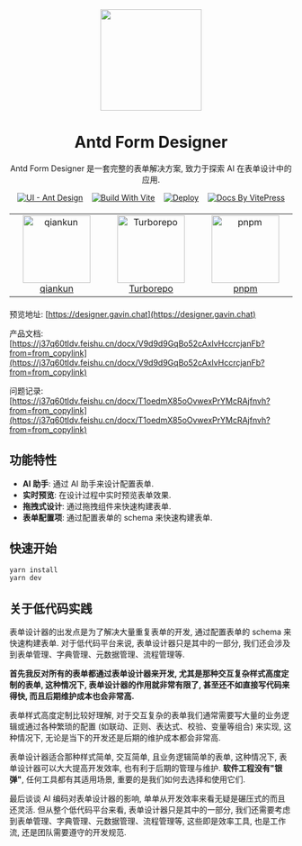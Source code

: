 <div align="center"><a name="readme-top"></a>

<img height="180" src="https://designer.gavin.chat/docs/img/logo/editor.png">

<h1>Antd Form Designer</h1>

Antd Form Designer 是一套完整的表单解决方案, 致力于探索 AI 在表单设计中的应用.

[![UI - Ant Design](https://img.shields.io/badge/UI-Ant%20Design-1890FF?style=flat-square&logo=ant-design&logoColor=white)](https://ant.design)&nbsp;&nbsp;&nbsp;
[![Build With Vite](https://img.shields.io/badge/Build%20with-Vite-646CFF?style=flat-square&logo=vite&logoColor=white)](https://vitejs.dev)&nbsp;&nbsp;&nbsp;
[![Deploy](https://img.shields.io/badge/Deploy-GitHub-181717?style=flat-square&logo=github&logoColor=white)](https://github.com/features/actions)&nbsp;&nbsp;&nbsp;
[![Docs By VitePress](https://img.shields.io/badge/Docs%20by-VitePress-42b883?style=flat-square&logo=markdown)](https://vitepress.dev)

<div align="center" style="margin: 20px 0">
  <p align="center">
    <table>
        <tr>
            <td align="center" width="200">
                <img src="https://designer.gavin.chat/docs/img/website/qiankun.svg" alt="qiankun" width="120" height="120">
                <br>
                <a href="https://qiankun.umijs.org/" target="_blank">qiankun</a>
                </td>
                <td align="center" width="200">
                <img src="https://designer.gavin.chat/docs/img/website/turbo.svg" alt="Turborepo" width="120" height="120">
                <br>
                <a href="https://turbo.build/" target="_blank">Turborepo</a>
                </td>
                <td align="center" width="200">
                <img src="https://designer.gavin.chat/docs/img/website/pnpm.svg" alt="pnpm" width="120" height="120">
                <br>
                <a href="https://pnpm.io/" target="_blank">pnpm</a>
            </td>
        </tr>
    </table>
  </p>
</div>

</div>

预览地址: [https://designer.gavin.chat](https://designer.gavin.chat)

产品文档: [https://j37q60tldv.feishu.cn/docx/V9d9d9GqBo52cAxlvHccrcjanFb?from=from_copylink](https://j37q60tldv.feishu.cn/docx/V9d9d9GqBo52cAxlvHccrcjanFb?from=from_copylink)

问题记录: [https://j37q60tldv.feishu.cn/docx/T1oedmX85oOvwexPrYMcRAjfnvh?from=from_copylink](https://j37q60tldv.feishu.cn/docx/T1oedmX85oOvwexPrYMcRAjfnvh?from=from_copylink)

## 功能特性

- **AI 助手**: 通过 AI 助手来设计配置表单.
- **实时预览**: 在设计过程中实时预览表单效果.
- **拖拽式设计**: 通过拖拽组件来快速构建表单.
- **表单配置项**: 通过配置表单的 schema 来快速构建表单.

## 快速开始

```bash
yarn install
yarn dev
```

## 关于低代码实践

表单设计器的出发点是为了解决大量重复表单的开发, 通过配置表单的 schema 来快速构建表单. 对于低代码平台来说, 表单设计器只是其中的一部分, 我们还会涉及到表单管理、字典管理、元数据管理、流程管理等.

**首先我反对所有的表单都通过表单设计器来开发, 尤其是那种交互复杂样式高度定制的表单, 这种情况下, 表单设计器的作用就非常有限了, 甚至还不如直接写代码来得快, 而且后期维护成本也会非常高.**

表单样式高度定制比较好理解, 对于交互复杂的表单我们通常需要写大量的业务逻辑或通过各种繁琐的配置 (如联动、正则、表达式、校验、变量等组合) 来实现, 这种情况下, 无论是当下的开发还是后期的维护成本都会非常高.

表单设计器适合那种样式简单, 交互简单, 且业务逻辑简单的表单, 这种情况下, 表单设计器可以大大提高开发效率, 也有利于后期的管理与维护. **软件工程没有"银弹"**, 任何工具都有其适用场景, 重要的是我们如何去选择和使用它们.

最后谈谈 AI 编码对表单设计器的影响, 单单从开发效率来看无疑是碾压式的而且还灵活. 但从整个低代码平台来看, 表单设计器只是其中的一部分, 我们还需要考虑到表单管理、字典管理、元数据管理、流程管理等, 这些即是效率工具, 也是工作流, 还是团队需要遵守的开发规范.
